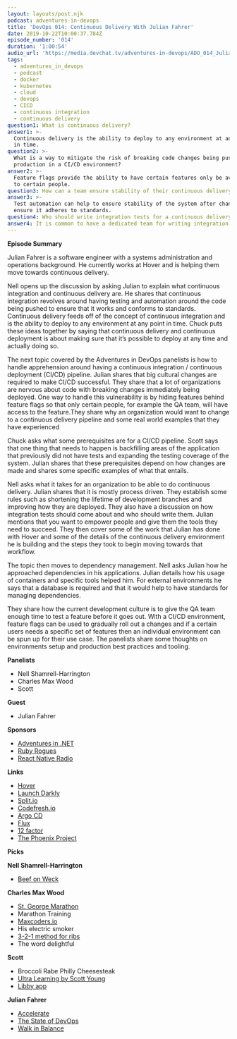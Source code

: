 ```yaml
---
layout: layouts/post.njk
podcast: adventures-in-devops
title: 'DevOps 014: Continuous Delivery With Julian Fahrer'
date: 2019-10-22T10:00:37.784Z
episode_number: '014'
duration: '1:00:54'
audio_url: 'https://media.devchat.tv/adventures-in-devops/ADO_014_Julian_Fahrer.mp3'
tags:
  - adventures_in_devops
  - podcast
  - docker
  - kubernetes
  - cloud
  - devops
  - CICD
  - continuous integration
  - continuous delivery
question1: What is continuous delivery?
answer1: >-
  Continuous delivery is the ability to deploy to any environment at any point
  in time.
question2: >-
  What is a way to mitigate the risk of breaking code changes being pushed to
  production in a CI/CD environment?
answer2: >-
  Feature flags provide the ability to have certain features only be available
  to certain people. 
question3: How can a team ensure stability of their continuous delivery system?
answer3: >-
  Test automation can help to ensure stability of the system after changes and
  ensure it adheres to standards.
question4: Who should write integration tests for a continuous delivery system?
answer4: It is common to have a dedicated team for writing integration tests.
---
```

**Episode Summary**

Julian Fahrer is a software engineer with a systems administration and operations background. He currently works at Hover and is helping them move towards continuous delivery. 

Nell opens up the discussion by asking Julian to explain what continuous integration and continuous delivery are. He shares that continuous integration revolves around having testing and automation around the code being pushed to ensure that it works and conforms to standards. Continuous delivery feeds off of the concept of continuous integration and is the ability to deploy to any environment at any point in time. Chuck puts these ideas together by saying that continuous delivery and continuous deployment is about making sure that it’s possible to deploy at any time and actually doing so. 

The next topic covered by the Adventures in DevOps panelists is how to handle apprehension around having a continuous integration / continuous deployment (CI/CD) pipeline. Julian shares that big cultural changes are required to make CI/CD successful. They share that a lot of organizations are nervous about code with breaking changes immediately being deployed. One way to handle this vulnerability is by hiding features behind feature flags so that only certain people, for example the QA team, will have access to the feature.They share why an organization would want to change to a continuous delivery pipeline and some real world examples that they have experienced

Chuck asks what some prerequisites are for a CI/CD pipeline. Scott says that one thing that needs to happen is backfilling areas of the application that previously did not have tests and expanding the testing coverage of the system. Julian shares that these prerequisites depend on how changes are made and shares some specific examples of what that entails. 

Nell asks what it takes for an organization to be able to do continuous delivery. Julian shares that it is mostly process driven. They establish some rules such as shortening the lifetime of development branches and improving how they are deployed. They also have a discussion on how integration tests should come about and who should write them. Julian mentions that you want to empower people and give them the tools they need to succeed. They then cover some of the work that Julian has done with Hover and some of the details of the continuous delivery environment he is building and the steps they took to begin moving towards that workflow.

The topic then moves to dependency management. Nell asks Julian how he approached dependencies in his applications. Julian details how his usage of containers and specific tools helped him. For external environments he says that a database is required and that it would help to have standards for managing dependencies. 

They share how the current development culture is to give the QA team enough time to test a feature before it goes out. With a CI/CD environment, feature flags can be used to gradually roll out a changes and if a certain users needs a specific set of features then an individual environment can be spun up for their use case. The panelists share some thoughts on environments setup and production best practices and tooling.

**Panelists**



*   Nell Shamrell-Harrington
*   Charles Max Wood
*   Scott

**Guest**



*   Julian Fahrer

**Sponsors**



*   [Adventures in .NET](https://devchat.tv/adventures-in-dotnet/)
*   [Ruby Rogues](https://devchat.tv/ruby-rogues/)
*   [React Native Radio](https://devchat.tv/react-native-radio/)

**Links**



*   [Hover](hover.to)
*   [Launch Darkly](https://launchdarkly.com/)
*   [Split.io](split.io)
*   [Codefresh.io](https://codefresh.io/)
*   [Argo CD](https://argoproj.github.io/argo-cd/)
*   [Flux](https://fluxcd.io/)
*   [12 factor](https://www.12factor.net/)
*   [The Phoenix Project](https://amzn.to/33fdNru)

**Picks**

**Nell Shamrell-Harrington**



*   [Beef on Weck](https://en.wikipedia.org/wiki/Beef_on_weck)

**Charles Max Wood**



*   [St. George Marathon](https://www.stgeorgemarathon.com/)
*   Marathon Training
*   [Maxcoders.io](https://maxcoders.io)
*   His electric smoker
*   [3-2-1 method for ribs](https://heygrillhey.com/3-2-1-ribs-perfect-fall-off-the-bone-ribs/)
*   The word delightful

**Scott**



*   Broccoli Rabe Philly Cheesesteak
*   [Ultra Learning by Scott Young](https://amzn.to/31ZAGz6)
*   [Libby app](https://meet.libbyapp.com/) 

**Julian Fahrer**



*   [Accelerate](https://amzn.to/33iuceU)
*   [The State of DevOps](https://puppet.com/resources/whitepaper/state-of-devops-report)
*   [Walk in Balance](walkinbalance.net)
